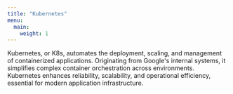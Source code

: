 ```yaml
---
title: "Kubernetes"
menu:
  main:
    weight: 1
---
```

Kubernetes, or K8s, automates the deployment, scaling, and management of containerized applications. Originating from Google's internal systems, it simplifies complex container orchestration across environments. Kubernetes enhances reliability, scalability, and operational efficiency, essential for modern application infrastructure.